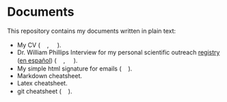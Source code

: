 # Documents

This repository contains my documents written in plain text:

- My CV (<img src="https://cdn.jsdelivr.net/gh/hampusborgos/country-flags@main/svg/gb.svg" width="16">, <img src="https://cdn.jsdelivr.net/gh/hampusborgos/country-flags@main/svg/es.svg" width="16">).
- Dr. William Phillips Interview for my personal scientific outreach [registry](https://davidsa06.github.io/optica.html#lxi-national-congress-of-physics) ([en español](https://davidsa06.github.io/opticaesp.html#lxi-congreso-nacional-de-física)) (<img src="https://cdn.jsdelivr.net/gh/hampusborgos/country-flags@main/svg/gb.svg" width="16">, <img src="https://cdn.jsdelivr.net/gh/hampusborgos/country-flags@main/svg/es.svg" width="16">).
- My simple html signature for emails (<img src="https://cdn.jsdelivr.net/gh/hampusborgos/country-flags@main/svg/es.svg" width="16">).
- Markdown cheatsheet.
- Latex cheatsheet.
- git cheatsheet (<img src="https://cdn.jsdelivr.net/gh/hampusborgos/country-flags@main/svg/es.svg" width="16">).
